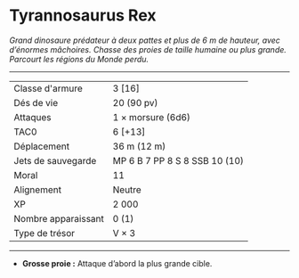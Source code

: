 # Tyrannosaurus Rex


*Grand dinosaure prédateur à deux pattes et plus de 6 m de hauteur, avec
d’énormes mâchoires. Chasse des proies de taille humaine ou plus grande.
Parcourt les régions du Monde perdu.*

-----

|                     |                               |
| ------------------- | ----------------------------- |
| Classe d'armure     | 3 \[16\]                      |
| Dés de vie          | 20 (90 pv)                    |
| Attaques            | 1 × morsure (6d6)             |
| TAC0                | 6 \[+13\]                     |
| Déplacement         | 36 m (12 m)                   |
| Jets de sauvegarde  | MP 6 B 7 PP 8 S 8 SSB 10 (10) |
| Moral               | 11                            |
| Alignement          | Neutre                        |
| XP                  | 2 000                         |
| Nombre apparaissant | 0 (1)                         |
| Type de trésor      | V × 3                         |

-----

  - **Grosse proie :** Attaque d’abord la plus grande cible.